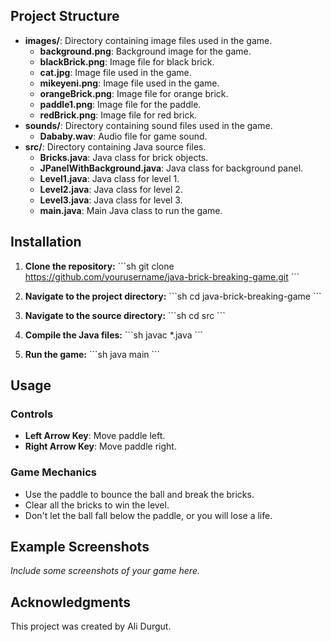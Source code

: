 ## Project Structure

- **images/**: Directory containing image files used in the game.
  - **background.png**: Background image for the game.
  - **blackBrick.png**: Image file for black brick.
  - **cat.jpg**: Image file used in the game.
  - **mikeyeni.png**: Image file used in the game.
  - **orangeBrick.png**: Image file for orange brick.
  - **paddle1.png**: Image file for the paddle.
  - **redBrick.png**: Image file for red brick.
- **sounds/**: Directory containing sound files used in the game.
  - **Dababy.wav**: Audio file for game sound.
- **src/**: Directory containing Java source files.
  - **Bricks.java**: Java class for brick objects.
  - **JPanelWithBackground.java**: Java class for background panel.
  - **Level1.java**: Java class for level 1.
  - **Level2.java**: Java class for level 2.
  - **Level3.java**: Java class for level 3.
  - **main.java**: Main Java class to run the game.

## Installation

1. **Clone the repository:**
    \`\`\`sh
    git clone https://github.com/yourusername/java-brick-breaking-game.git
    \`\`\`

2. **Navigate to the project directory:**
    \`\`\`sh
    cd java-brick-breaking-game
    \`\`\`

3. **Navigate to the source directory:**
    \`\`\`sh
    cd src
    \`\`\`

4. **Compile the Java files:**
    \`\`\`sh
    javac *.java
    \`\`\`

5. **Run the game:**
    \`\`\`sh
    java main
    \`\`\`

## Usage

### Controls

- **Left Arrow Key**: Move paddle left.
- **Right Arrow Key**: Move paddle right.

### Game Mechanics

- Use the paddle to bounce the ball and break the bricks.
- Clear all the bricks to win the level.
- Don't let the ball fall below the paddle, or you will lose a life.

## Example Screenshots

*Include some screenshots of your game here.*

## Acknowledgments

This project was created by Ali Durgut.
